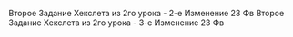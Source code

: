 Второе Задание Хекслета из 2го урока - 2-е Изменение 23 Фв
Второе Задание Хекслета из 2го урока - 3-е Изменение 23 Фв
